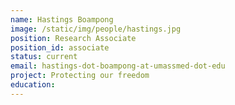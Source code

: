 ```yaml
---
name: Hastings Boampong
image: /static/img/people/hastings.jpg 
position: Research Associate
position_id: associate
status: current
email: hastings-dot-boampong-at-umassmed-dot-edu
project: Protecting our freedom 
education:
---
```

